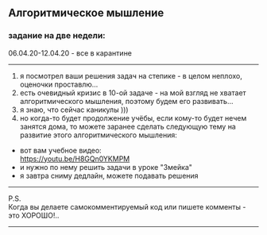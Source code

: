 ## Алгоритмическое мышление  

### задание на две недели:  

06.04.20-12.04.20 - все в карантине  

---  

1) я посмотрел ваши решения задач на степике - в целом неплохо, оценочки проставлю...  
2) есть очевидный кризис в 10-ой задаче - на мой взгляд не хватает алгоритмического мышления, поэтому будем его развивать...  
3) я знаю, что сейчас каникулы )))  
4) но когда-то будет продолжение учёбы, если кому-то будет нечем занятся дома, то можете заранее сделать следующую тему на развитие этого алгоритмического мышления:  
- вот вам учебное видео:  
https://youtu.be/H8GQn0YKMPM  
- и нужно по нему решить задачи в уроке "Змейка"  
- я завтра сниму дедлайн, можете подавать решения  

---  

P.S.  
Когда вы делаете самокомментируемый код или пишете комменты - это ХОРОШО!..  

---  

